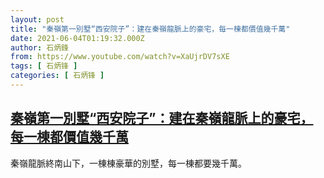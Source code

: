 ```yaml
---
layout: post
title: "秦嶺第一別墅“西安院子”：建在秦嶺龍脈上的豪宅，每一棟都價值幾千萬"
date: 2021-06-04T01:19:32.000Z
author: 石炳鋒
from: https://www.youtube.com/watch?v=XaUjrDV7sXE
tags: [ 石炳锋 ]
categories: [ 石炳锋 ]
---
```

<!--1622769572000-->
[秦嶺第一別墅“西安院子”：建在秦嶺龍脈上的豪宅，每一棟都價值幾千萬](https://www.youtube.com/watch?v=XaUjrDV7sXE)
------

<div>
秦嶺龍脈終南山下，一棟棟豪華的別墅，每一棟都要幾千萬。
</div>
